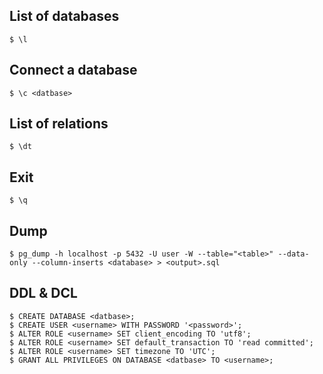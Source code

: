 ## List of databases
```
$ \l
```

## Connect a database
```
$ \c <datbase>
```

## List of relations
```
$ \dt
```

## Exit
```
$ \q
```

## Dump
```
$ pg_dump -h localhost -p 5432 -U user -W --table="<table>" --data-only --column-inserts <database> > <output>.sql
```

## DDL & DCL
```
$ CREATE DATABASE <datbase>;
$ CREATE USER <username> WITH PASSWORD '<password>';
$ ALTER ROLE <username> SET client_encoding TO 'utf8';
$ ALTER ROLE <username> SET default_transaction TO 'read committed';
$ ALTER ROLE <username> SET timezone TO 'UTC';
$ GRANT ALL PRIVILEGES ON DATABASE <datbase> TO <username>;
```